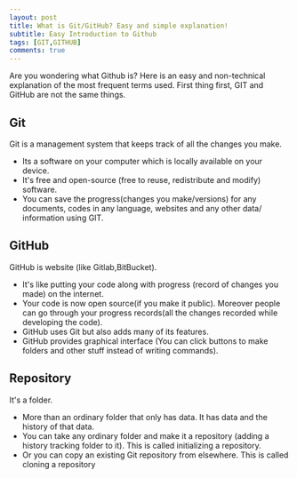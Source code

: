```yaml
---
layout: post
title: What is Git/GitHub? Easy and simple explanation!
subtitle: Easy Introduction to Github 
tags: [GIT,GITHUB]
comments: true
---
```


Are you wondering what Github is? Here is an easy and non-technical explanation of the most frequent terms used.
First thing first, GIT and GitHub are not the same things.

## Git

Git is a management system that keeps track of all the changes you make. 

- Its a software on your computer which is locally available on your device.
- It's free and open-source (free to reuse, redistribute and modify) software.
- You can save the progress(changes you make/versions) for any documents, codes in any language, websites and any other data/ information using GIT.

## GitHub

GitHub is website (like Gitlab,BitBucket).

- It's like putting your code along with progress (record of changes you made) on the internet. 
- Your code is now open source(if you make it public). Moreover people can go through your progress records(all the changes recorded while developing the code). 
- GitHub uses Git but also adds many of its features.
- GitHub provides graphical interface (You can click buttons to make folders and other stuff instead of writing commands).

## Repository

It's a folder.

- More than an ordinary folder that only has data. It has data and the history of that data.
- You can take any ordinary folder and make it a repository (adding a history tracking folder to it). This is called initializing a repository.
- Or you can copy an existing Git repository from elsewhere. This is called cloning a repository



